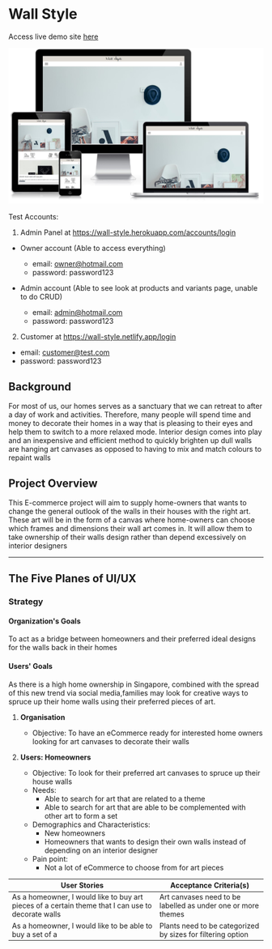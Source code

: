 # Wall Style

Access live demo site [here](https://wall-style.netlify.app/)

![Screenshots of Wall Style's homepage](./src/images/wall-style_mockup.jpg)

Test Accounts:
1. Admin Panel at https://wall-style.herokuapp.com/accounts/login
 - Owner account (Able to access everything)
    - email: owner@hotmail.com
    - password: password123

 - Admin account (Able to see look at products and variants page, unable to do CRUD)
    - email: admin@hotmail.com
    - password: password123

2. Customer at https://wall-style.netlify.app/login
 - email: customer@test.com
 - password: password123

## Background

For most of us, our homes serves as a sanctuary that we can retreat to after a day of work and activities. Therefore, many people will spend time and money to decorate their homes in a way that is pleasing to their eyes and help them to switch to a more relaxed mode. Interior design comes into play and an inexpensive and efficient method to quickly brighten up dull walls are hanging art canvases as opposed to having to mix and match colours to repaint walls

## Project Overview

This E-commerce project will aim to supply home-owners that wants to change the general outlook of the walls in their houses with the right art. These art will be in the form of a canvas where home-owners can choose which frames and dimensions their wall art comes in. It will allow them to take ownership of their walls design rather than depend excessively on interior designers

---

## The Five Planes of UI/UX

### Strategy

#### Organization's Goals
To act as a bridge between homeowners and their preferred ideal designs for the walls back in their homes

#### Users' Goals
As there is a high home ownership in Singapore, combined with the spread of this new trend via social media,families may look for creative ways to spruce up their home walls using their preferred pieces of art. 

1. **Organisation**
   - Objective: To have an eCommerce ready for interested home owners looking for art canvases to decorate their walls

2. **Users: Homeowners**
   - Objective: To look for their preferred art canvases to spruce up their house walls
   - Needs:
      - Able to search for art that are related to a theme
      - Able to search for art that are able to be complemented with other art to form a set
   - Demographics and Characteristics:
       - New homeowners
       - Homeowners that wants to design their own walls instead of depending on an interior designer
   - Pain point:
       - Not a lot of eCommerce to choose from for art pieces


User Stories | Acceptance Criteria(s)
------------ | -------------
As a homeowner, I would like to buy art pieces of a certain theme that I can use to decorate walls | Art canvases need to be labelled as under one or more themes
As a homeowner, I would like to be able to buy a set of a | Plants need to be categorized by sizes for filtering option
